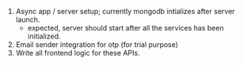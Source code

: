 1. Async app / server setup; currently mongodb intializes after server launch.
    - expected, server should start after all the services has been initialized.
2. Email sender integration for otp (for trial purpose)
3. Write all frontend logic for these APIs.